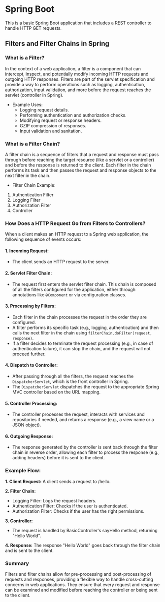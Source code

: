 # Spring Boot
This is a basic Spring Boot application that includes a REST controller to handle HTTP GET requests.

## Filters and Filter Chains in Spring

### What is a Filter?
In the context of a web application, a filter is a component that can intercept, inspect, and potentially modify incoming HTTP requests and outgoing HTTP responses. Filters are part of the servlet specification and provide a way to perform operations such as logging, authentication, authorization, input validation, and more before the request reaches the servlet (controller in Spring).

- Example Uses:
  - Logging request details.
  - Performing authentication and authorization checks.
  - Modifying request or response headers.
  - GZIP compression of responses.
  - Input validation and sanitation.

### What is a Filter Chain?
A filter chain is a sequence of filters that a request and response must pass through before reaching the target resource (like a servlet or a controller) and before the response is returned to the client. Each filter in the chain performs its task and then passes the request and response objects to the next filter in the chain.

- Filter Chain Example:
1. Authentication Filter
2. Logging Filter
3. Authorization Filter
4. Controller

### How Does a HTTP Request Go from Filters to Controllers?
When a client makes an HTTP request to a Spring web application, the following sequence of events occurs:

#### 1. Incoming Request:

- The client sends an HTTP request to the server.

#### 2. Servlet Filter Chain:

- The request first enters the servlet filter chain. This chain is composed of all the filters configured for the application, either through annotations like ```@Component``` or via configuration classes.

#### 3. Processing by Filters:

- Each filter in the chain processes the request in the order they are configured.
- A filter performs its specific task (e.g., logging, authentication) and then calls the next filter in the chain using ```filterChain.doFilter(request, response)```.
- If a filter decides to terminate the request processing (e.g., in case of authentication failure), it can stop the chain, and the request will not proceed further.

#### 4. Dispatch to Controller:

- After passing through all the filters, the request reaches the ```DispatcherServlet```, which is the front controller in Spring.
- The ```DispatcherServlet``` dispatches the request to the appropriate Spring MVC controller based on the URL mapping.

#### 5. Controller Processing:

- The controller processes the request, interacts with services and repositories if needed, and returns a response (e.g., a view name or a JSON object).

#### 6. Outgoing Response:

- The response generated by the controller is sent back through the filter chain in reverse order, allowing each filter to process the response (e.g., adding headers) before it is sent to the client.

### Example Flow:

**1. Client Request:** A client sends a request to /hello.

**2. Filter Chain:**
- Logging Filter: Logs the request headers.
- Authentication Filter: Checks if the user is authenticated.
- Authorization Filter: Checks if the user has the right permissions.

**3. Controller:**
- The request is handled by BasicController's sayHello method, returning "Hello World".

**4. Response:** The response "Hello World" goes back through the filter chain and is sent to the client.

### Summary
Filters and filter chains allow for pre-processing and post-processing of requests and responses, providing a flexible way to handle cross-cutting concerns in web applications. They ensure that every request and response can be examined and modified before reaching the controller or being sent to the client.